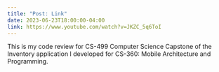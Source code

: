 ```yaml
---
title: "Post: Link"
date: 2023-06-23T18:00:00-04:00
link: https://www.youtube.com/watch?v=JKZC_5q6ToI
---
```


This is my code review for CS-499 Computer Science Capstone of the Inventory application I developed for CS-360: Mobile Architecture and Programming.
